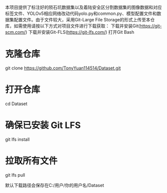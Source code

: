 本项目提供了标注好的陨石坑数据集以及着陆安全区分割数据集的图像数据和对应标签文件、YOLOv5相应网络改动代码yolo.py和common.py、模型配置文件和数据集配置文件。由于文件较大，采用Git-Large File Storage的形式上传至本仓库，如需使用请按以下方式对项目文件进行下载获取：
下载并安装Git(https://git-scm.com/)
下载并安装Git-FLS(https://git-lfs.com/)
打开Git Bash
# 克隆仓库
git clone https://github.com/TonyYuan114514/Dataset.git

# 打开仓库
cd Dataset

# 确保已安装 Git LFS
git lfs install

# 拉取所有文件
git lfs pull

默认下载路径会保存在C:/用户/你的用户名/Dataset

